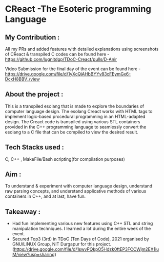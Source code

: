 # CReact -The Esoteric programming Language

## My Contribution :

All my PRs and added features with detailed explanations using screenshots of CReact & transpiled C codes can be found here -
https://github.com/lugnitdgp/TDoC-Creact/pulls/D-Anir

Video Submission for the final day of the event can be found here - 
https://drive.google.com/file/d/1yXcQjAHbBYYv83cFEymGx6-DcxH8BBV_/view

## About the project :

This is a transpiled esolang that is made to explore the boundaries of computer language design. The esolang Creact works with HTML tags to implement logic-based procedural programming in an HTML-adapted design. The Creact code is transpiled using various STL containers provided in the C++ programming language to seamlessly convert the esolang to a C file that can be compiled to view the desired result.

## Tech Stacks used :

C, C++ , MakeFile/Bash scripting(for compilation purposes)

## Aim :

To understand & experiment with computer language design, understand raw parsing concepts, and understand applicative methods of various containers in C++, and at last, have fun.

## Takeaway :

* Had fun implementing various new features using C++ STL and string manipulation techniques. I learned a lot during the entire week of the event.
* Secured Top3 (3rd) in TDoC (Ten Days of Code), 2021 organised by GNU/LINUX Group, NIT Durgapur for this project. 
  (https://drive.google.com/file/d/1swvPQkpO5Hdzk0ftEP3FCCWjm2EX1iuM/view?usp=sharing)
